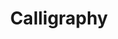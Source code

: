---
title: Calligraphy
crosslinks:
- fountainpens
- AskReddit
- aww
- wholesomememes
- mildlyinteresting
- iamverysmart
- funny
- Damnthatsinteresting
- pics
- Illustration
- dadjokes
- shufa
- fragrance
- Serendipity
- oddlysatisfying
- AskHistorians
- cigars
- weddingplanning
- WTF
---